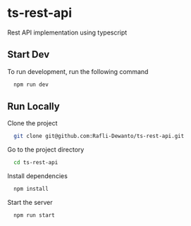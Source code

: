 # ts-rest-api


Rest API implementation using typescript


## Start Dev

To run development, run the following command

```bash
  npm run dev
```


## Run Locally

Clone the project

```bash
  git clone git@github.com:Rafli-Dewanto/ts-rest-api.git
```

Go to the project directory

```bash
  cd ts-rest-api
```

Install dependencies

```bash
  npm install
```

Start the server

```bash
  npm run start
```

